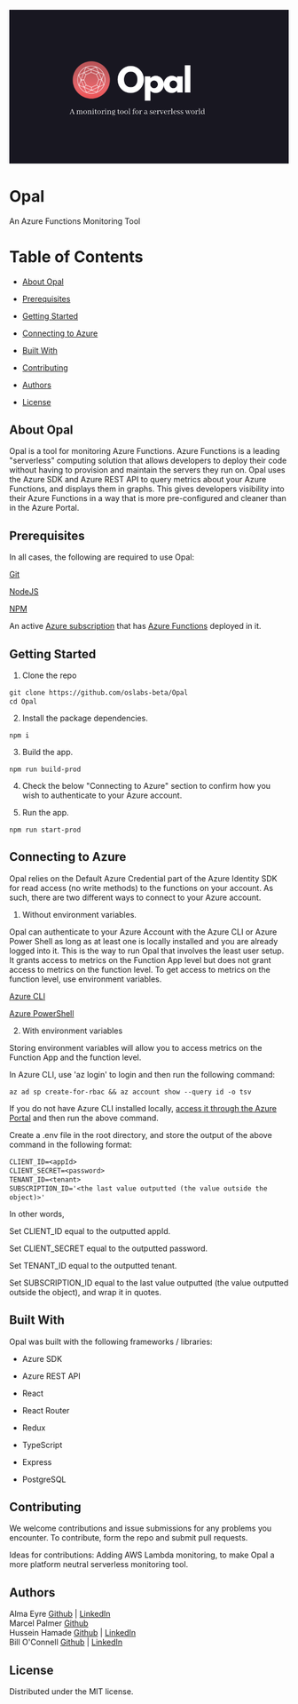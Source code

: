 <p style="text-align:center"><img src="assets/images/opalheader.png"></p>

# Opal
An Azure Functions Monitoring Tool

# Table of Contents

- [About Opal](#about-opal)

- [Prerequisites](#prerequisites)

- [Getting Started](#getting-started)

- [Connecting to Azure](#connecting-to-azure)

- [Built With](#built-with)

- [Contributing](#contributing)

- [Authors](#authors)

- [License](#license)

## About Opal

Opal is a tool for monitoring Azure Functions. Azure Functions is a leading "serverless" computing solution that allows developers to deploy their code without having to provision and maintain the servers they run on. Opal uses the Azure SDK and Azure REST API to query metrics about your Azure Functions, and displays them in graphs. This gives developers visibility into their Azure Functions in a way that is more pre-configured and cleaner than in the Azure Portal.

## Prerequisites
In all cases, the following are required to use Opal:

[Git](https://git-scm.com/)

[NodeJS](https://nodejs.org/en/)

[NPM](https://www.npmjs.com/)

An active [Azure subscription](https://azure.microsoft.com/en-us/free/) that has [Azure Functions](https://docs.microsoft.com/en-us/azure/azure-functions/functions-create-function-app-portal) deployed in it.

## Getting Started

1. Clone the repo

```
git clone https://github.com/oslabs-beta/Opal
cd Opal
```

2. Install the package dependencies.

```
npm i
```

3. Build the app.

```
npm run build-prod
```

4. Check the below "Connecting to Azure" section to confirm how you wish to authenticate to your Azure account.

5. Run the app.

```
npm run start-prod
```

## Connecting to Azure

Opal relies on the Default Azure Credential part of the Azure Identity SDK for read access (no write methods) to the functions on your account. As such, there are two different ways to connect to your Azure account.

1. Without environment variables.

Opal can authenticate to your Azure Account with the Azure CLI or Azure Power Shell as long as at least one is locally installed and you are already logged into it. This is the way to run Opal that involves the least user setup. It grants access to metrics on the Function App level but does not grant access to metrics on the function level. To get access to metrics on the function level, use environment variables.

[Azure CLI](https://docs.microsoft.com/en-us/cli/azure/install-azure-cli)

[Azure PowerShell](https://docs.microsoft.com/en-us/powershell/azure/install-az-ps?view=azps-7.2.0)

2. With environment variables

Storing environment variables will allow you to access metrics on the Function App and the function level.

In Azure CLI, use 'az login' to login and then run the following command:

```
az ad sp create-for-rbac && az account show --query id -o tsv
```

If you do not have Azure CLI installed locally, [access it through the Azure Portal](https://docs.microsoft.com/en-us/azure/cloud-shell/overview) and then run the above command.

Create a .env file in the root directory, and store the output of the above command in the following format:

```
CLIENT_ID=<appId>
CLIENT_SECRET=<password>
TENANT_ID=<tenant>
SUBSCRIPTION_ID='<the last value outputted (the value outside the object)>'
```
In other words,

Set CLIENT_ID equal to the outputted appId.

Set CLIENT_SECRET equal to the outputted password.

Set TENANT_ID equal to the outputted tenant.

Set SUBSCRIPTION_ID equal to the last value outputted (the value outputted outside the object), and wrap it in quotes.

## Built With
Opal was built with the following frameworks / libraries:

* Azure SDK

* Azure REST API

* React

* React Router

* Redux

* TypeScript

* Express

* PostgreSQL


## Contributing

We welcome contributions and issue submissions for any problems you encounter. To contribute, form the repo and submit pull requests.

Ideas for contributions: Adding AWS Lambda monitoring, to make Opal a more platform neutral serverless monitoring tool.

## Authors
Alma Eyre [Github](https://github.com/aselunar) | [LinkedIn](https://www.linkedin.com/in/alma-eyre/) <br>
Marcel Palmer [Github](https://github.com/Marcelckp)<br>
Hussein Hamade [Github](https://github.com/hhamade98) | [LinkedIn](https://www.linkedin.com/in/hussein-hamade-/) <br>
Bill O'Connell [Github](https://github.com/wdoconnell) | [LinkedIn](https://www.linkedin.com/in/bill-o-connell-6b950177/) <br>

## License
Distributed under the MIT license.
